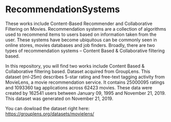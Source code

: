 # RecommendationSystems
These works include Content-Based Recommender and Collaborative Filtering on Movies.
Recommendation systems are a collection of algorithms used to recommend items to users based on information taken from the user. These systems have become ubiquitous can be commonly seen in online stores, movies databases and job finders. Broadly, there are two types of recommendation systems – Content Based & Collaborative filtering based.

In this repository, you will find two works include Content Based & Collaborative filtering based. Dataset acquired from GroupLens. This dataset (ml-25m) describes 5-star rating and free-text tagging activity from MovieLens, a movie recommendation service. It contains 25000095 ratings and 1093360 tag applications across 62423 movies. These data were created by 162541 users between January 09, 1995 and November 21, 2019. This dataset was generated on November 21, 2019.

You can dowload the dataset right here: https://grouplens.org/datasets/movielens/


